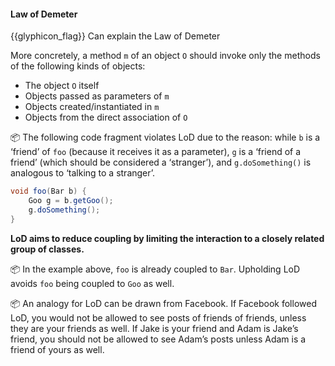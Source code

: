 <div id="title">

#### Law of Demeter

</div>

<span id="prereqs"></span>

<span id="outcomes">{{glyphicon_flag}} Can explain the Law of Demeter</span>

<div id="body">

<tip-box type="definition">

<include src="../../common/definitions.md#def-law-of-demeter" />

</tip-box>

More concretely, a method `m` of an object `O` should invoke only the methods of the following kinds of objects:

* The object `O` itself
* Objects passed as parameters of `m`
* Objects created/instantiated in `m`
* Objects from the <tooltip content="objects that are held by instance variables of">direct association of</tooltip> `O`

<tip-box>

:package: The following code fragment violates LoD due to the reason: while `b` is a ‘friend’ of `foo` (because it receives it as a parameter), `g` is a ‘friend of a friend’ (which should be considered a ‘stranger’), and `g.doSomething()` is analogous to ‘talking to a stranger’.

```java
void foo(Bar b) {
    Goo g = b.getGoo();
    g.doSomething();
}
```

</tip-box>

**LoD aims to reduce coupling by limiting the interaction to a closely related group of classes.**
 
<tip-box> 

:package: In the example above, `foo` is already coupled to `Bar`. Upholding LoD avoids `foo` being coupled to `Goo` as well.

:package: An analogy for LoD can be drawn from Facebook. If Facebook followed LoD, you would not be allowed to see posts of friends of friends, unless they are your friends as well. If Jake is your friend and Adam is Jake’s friend, you should not be allowed to see Adam’s posts unless Adam is a friend of yours as well.

</tip-box>

</div>

<div id="extras">
  <include src="exercises.md" />
</div>